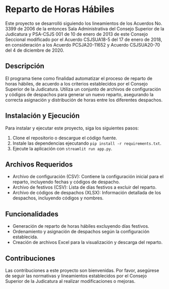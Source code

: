 # Reparto de Horas Hábiles

Este proyecto se desarrolló siguiendo los lineamientos de los Acuerdos No. 3399 de 2006 de la entonces Sala Administrativa del Consejo Superior de la Judicatura y PSA-CSJS 001 de 10 de enero de 2013 de este Consejo Seccional modificado por el Acuerdo CSJSUA18-5 del 17 de enero de 2018, en consideración a los Acuerdo PCSJA20-11652 y Acuerdo CSJSUA20-70 del 4 de diciembre de 2020.

## Descripción

El programa tiene como finalidad automatizar el proceso de reparto de horas hábiles, de acuerdo a los criterios establecidos por el Consejo Superior de la Judicatura. Utiliza un conjunto de archivos de configuración y códigos de despachos para generar un nuevo reparto, asegurando la correcta asignación y distribución de horas entre los diferentes despachos.

## Instalación y Ejecución

Para instalar y ejecutar este proyecto, siga los siguientes pasos:

1. Clone el repositorio o descargue el código fuente.
2. Instale las dependencias ejecutando `pip install -r requirements.txt`.
3. Ejecute la aplicación con `streamlit run app.py`.

## Archivos Requeridos

- Archivo de configuración (CSV): Contiene la configuración inicial para el reparto, incluyendo fechas y códigos de despacho.
- Archivo de festivos (CSV): Lista de días festivos a excluir del reparto.
- Archivo de códigos de despachos (XLSX): Información detallada de los despachos, incluyendo códigos y nombres.

## Funcionalidades

- Generación de reparto de horas hábiles excluyendo días festivos.
- Ordenamiento y asignación de despachos según la configuración establecida.
- Creación de archivos Excel para la visualización y descarga del reparto.

## Contribuciones

Las contribuciones a este proyecto son bienvenidas. Por favor, asegúrese de seguir las normativas y lineamientos establecidos por el Consejo Superior de la Judicatura al realizar modificaciones o mejoras.